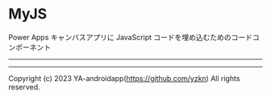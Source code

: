 # MyJS

Power Apps キャンバスアプリに JavaScript コードを埋め込むためのコードコンポーネント

---

---

Copyright (c) 2023 YA-androidapp(https://github.com/yzkn) All rights reserved.
